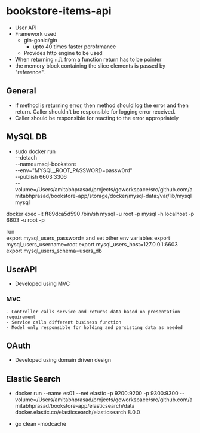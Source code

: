 # bookstore-items-api
- User API
- Framework used 
    - gin-gonic/gin 
        - upto 40 times faster perofrmance
    - Provides http engine to be used
- When returning `nil` from a function return has to be pointer 
- the memory block containing the slice elements is passed by "reference".

## General
- If method is returning error, then method should log the error and then return.
Caller shouldn't be responsible for logging error received.
- Caller should be responsible for reacting to the error appropriately

## MySQL DB
- 
    sudo docker run \
    --detach \
    --name=msql-bookstore \
    --env="MYSQL_ROOT_PASSWORD=passw0rd" \
    --publish 6603:3306 \
    --volume=/Users/amitabhprasad/projects/goworkspace/src/github.com/amitabhprasad/bookstore-app/storage/docker/mysql-data:/var/lib/mysql \
    mysql

 docker exec -it ff89dca5d590 /bin/sh
 mysql -u root -p 
 mysql -h localhost -p 6603 -u root -p 

 run  
 export mysql_users_password= and set other env variables 
 export mysql_users_username=root
 export mysql_users_host=127.0.0.1:6603
export mysql_users_schema=users_db
## UserAPI
- Developed using MVC
### MVC
    - Controller calls service and returns data based on presentation requirement 
    - Service calls different business function
    - Model only responsible for holding and persisting data as needed 

## OAuth
- Developed using domain driven design


## Elastic Search
- 
    docker run 
    --name es01 
    --net elastic -p 9200:9200 -p 9300:9300
    --volume=/Users/amitabhprasad/projects/goworkspace/src/github.com/amitabhprasad/bookstore-app/elasticsearch/data
    docker.elastic.co/elasticsearch/elasticsearch:8.0.0

- go clean -modcache


